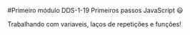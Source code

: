 #Primeiro módulo DDS-1-19
Primeiros passos JavaScript :smiley:

Trabalhando com variaveis, laços de repetições e funções!